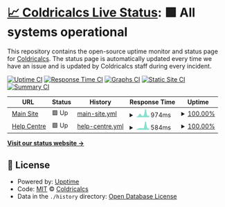 # [📈 Coldricalcs Live Status](https://status.coldricalcs.com): <!--live status--> **🟩 All systems operational**

This repository contains the open-source uptime monitor and status page for [Coldricalcs](https://coldricalcs.com). The status page is automatically updated every time we have an issue and is updated by Coldricalcs staff during every incident.

[![Uptime CI](https://github.com/teamcoldricalcs/statuspage/workflows/Uptime%20CI/badge.svg)](https://github.com/upptime/upptime/actions?query=workflow%3A%22Uptime+CI%22)
[![Response Time CI](https://github.com/teamcoldricalcs/statuspage/workflows/Response%20Time%20CI/badge.svg)](https://github.com/upptime/upptime/actions?query=workflow%3A%22Response+Time+CI%22)
[![Graphs CI](https://github.com/teamcoldricalcs/statuspage/workflows/Graphs%20CI/badge.svg)](https://github.com/upptime/upptime/actions?query=workflow%3A%22Graphs+CI%22)
[![Static Site CI](https://github.com/teamcoldricalcs/statuspage/workflows/Static%20Site%20CI/badge.svg)](https://github.com/upptime/upptime/actions?query=workflow%3A%22Static+Site+CI%22)
[![Summary CI](https://github.com/teamcoldricalcs/statuspage/workflows/Summary%20CI/badge.svg)](https://github.com/upptime/upptime/actions?query=workflow%3A%22Summary+CI%22)

<!--start: status pages-->
<!-- This summary is generated by Upptime (https://github.com/upptime/upptime) -->
<!-- Do not edit this manually, your changes will be overwritten -->
<!-- prettier-ignore -->
| URL | Status | History | Response Time | Uptime |
| --- | ------ | ------- | ------------- | ------ |
| <img alt="" src="https://favicons.githubusercontent.com/coldricalcs.com" height="13"> [Main Site](https://coldricalcs.com) | 🟩 Up | [main-site.yml](https://github.com/teamcoldricalcs/statuspage/commits/HEAD/history/main-site.yml) | <details><summary><img alt="Response time graph" src="./graphs/main-site/response-time-week.png" height="20"> 974ms</summary><br><a href="https://status.coldricalcs.com/history/main-site"><img alt="Response time 528" src="https://img.shields.io/endpoint?url=https%3A%2F%2Fraw.githubusercontent.com%2Fteamcoldricalcs%2Fstatuspage%2FHEAD%2Fapi%2Fmain-site%2Fresponse-time.json"></a><br><a href="https://status.coldricalcs.com/history/main-site"><img alt="24-hour response time 593" src="https://img.shields.io/endpoint?url=https%3A%2F%2Fraw.githubusercontent.com%2Fteamcoldricalcs%2Fstatuspage%2FHEAD%2Fapi%2Fmain-site%2Fresponse-time-day.json"></a><br><a href="https://status.coldricalcs.com/history/main-site"><img alt="7-day response time 974" src="https://img.shields.io/endpoint?url=https%3A%2F%2Fraw.githubusercontent.com%2Fteamcoldricalcs%2Fstatuspage%2FHEAD%2Fapi%2Fmain-site%2Fresponse-time-week.json"></a><br><a href="https://status.coldricalcs.com/history/main-site"><img alt="30-day response time 914" src="https://img.shields.io/endpoint?url=https%3A%2F%2Fraw.githubusercontent.com%2Fteamcoldricalcs%2Fstatuspage%2FHEAD%2Fapi%2Fmain-site%2Fresponse-time-month.json"></a><br><a href="https://status.coldricalcs.com/history/main-site"><img alt="1-year response time 584" src="https://img.shields.io/endpoint?url=https%3A%2F%2Fraw.githubusercontent.com%2Fteamcoldricalcs%2Fstatuspage%2FHEAD%2Fapi%2Fmain-site%2Fresponse-time-year.json"></a></details> | <details><summary><a href="https://status.coldricalcs.com/history/main-site">100.00%</a></summary><a href="https://status.coldricalcs.com/history/main-site"><img alt="All-time uptime 100.00%" src="https://img.shields.io/endpoint?url=https%3A%2F%2Fraw.githubusercontent.com%2Fteamcoldricalcs%2Fstatuspage%2FHEAD%2Fapi%2Fmain-site%2Fuptime.json"></a><br><a href="https://status.coldricalcs.com/history/main-site"><img alt="24-hour uptime 100.00%" src="https://img.shields.io/endpoint?url=https%3A%2F%2Fraw.githubusercontent.com%2Fteamcoldricalcs%2Fstatuspage%2FHEAD%2Fapi%2Fmain-site%2Fuptime-day.json"></a><br><a href="https://status.coldricalcs.com/history/main-site"><img alt="7-day uptime 100.00%" src="https://img.shields.io/endpoint?url=https%3A%2F%2Fraw.githubusercontent.com%2Fteamcoldricalcs%2Fstatuspage%2FHEAD%2Fapi%2Fmain-site%2Fuptime-week.json"></a><br><a href="https://status.coldricalcs.com/history/main-site"><img alt="30-day uptime 100.00%" src="https://img.shields.io/endpoint?url=https%3A%2F%2Fraw.githubusercontent.com%2Fteamcoldricalcs%2Fstatuspage%2FHEAD%2Fapi%2Fmain-site%2Fuptime-month.json"></a><br><a href="https://status.coldricalcs.com/history/main-site"><img alt="1-year uptime 100.00%" src="https://img.shields.io/endpoint?url=https%3A%2F%2Fraw.githubusercontent.com%2Fteamcoldricalcs%2Fstatuspage%2FHEAD%2Fapi%2Fmain-site%2Fuptime-year.json"></a></details>
| <img alt="" src="https://favicons.githubusercontent.com/help.coldricalcs.com" height="13"> [Help Centre](https://help.coldricalcs.com) | 🟩 Up | [help-centre.yml](https://github.com/teamcoldricalcs/statuspage/commits/HEAD/history/help-centre.yml) | <details><summary><img alt="Response time graph" src="./graphs/help-centre/response-time-week.png" height="20"> 584ms</summary><br><a href="https://status.coldricalcs.com/history/help-centre"><img alt="Response time 426" src="https://img.shields.io/endpoint?url=https%3A%2F%2Fraw.githubusercontent.com%2Fteamcoldricalcs%2Fstatuspage%2FHEAD%2Fapi%2Fhelp-centre%2Fresponse-time.json"></a><br><a href="https://status.coldricalcs.com/history/help-centre"><img alt="24-hour response time 421" src="https://img.shields.io/endpoint?url=https%3A%2F%2Fraw.githubusercontent.com%2Fteamcoldricalcs%2Fstatuspage%2FHEAD%2Fapi%2Fhelp-centre%2Fresponse-time-day.json"></a><br><a href="https://status.coldricalcs.com/history/help-centre"><img alt="7-day response time 584" src="https://img.shields.io/endpoint?url=https%3A%2F%2Fraw.githubusercontent.com%2Fteamcoldricalcs%2Fstatuspage%2FHEAD%2Fapi%2Fhelp-centre%2Fresponse-time-week.json"></a><br><a href="https://status.coldricalcs.com/history/help-centre"><img alt="30-day response time 735" src="https://img.shields.io/endpoint?url=https%3A%2F%2Fraw.githubusercontent.com%2Fteamcoldricalcs%2Fstatuspage%2FHEAD%2Fapi%2Fhelp-centre%2Fresponse-time-month.json"></a><br><a href="https://status.coldricalcs.com/history/help-centre"><img alt="1-year response time 489" src="https://img.shields.io/endpoint?url=https%3A%2F%2Fraw.githubusercontent.com%2Fteamcoldricalcs%2Fstatuspage%2FHEAD%2Fapi%2Fhelp-centre%2Fresponse-time-year.json"></a></details> | <details><summary><a href="https://status.coldricalcs.com/history/help-centre">100.00%</a></summary><a href="https://status.coldricalcs.com/history/help-centre"><img alt="All-time uptime 100.00%" src="https://img.shields.io/endpoint?url=https%3A%2F%2Fraw.githubusercontent.com%2Fteamcoldricalcs%2Fstatuspage%2FHEAD%2Fapi%2Fhelp-centre%2Fuptime.json"></a><br><a href="https://status.coldricalcs.com/history/help-centre"><img alt="24-hour uptime 100.00%" src="https://img.shields.io/endpoint?url=https%3A%2F%2Fraw.githubusercontent.com%2Fteamcoldricalcs%2Fstatuspage%2FHEAD%2Fapi%2Fhelp-centre%2Fuptime-day.json"></a><br><a href="https://status.coldricalcs.com/history/help-centre"><img alt="7-day uptime 100.00%" src="https://img.shields.io/endpoint?url=https%3A%2F%2Fraw.githubusercontent.com%2Fteamcoldricalcs%2Fstatuspage%2FHEAD%2Fapi%2Fhelp-centre%2Fuptime-week.json"></a><br><a href="https://status.coldricalcs.com/history/help-centre"><img alt="30-day uptime 100.00%" src="https://img.shields.io/endpoint?url=https%3A%2F%2Fraw.githubusercontent.com%2Fteamcoldricalcs%2Fstatuspage%2FHEAD%2Fapi%2Fhelp-centre%2Fuptime-month.json"></a><br><a href="https://status.coldricalcs.com/history/help-centre"><img alt="1-year uptime 100.00%" src="https://img.shields.io/endpoint?url=https%3A%2F%2Fraw.githubusercontent.com%2Fteamcoldricalcs%2Fstatuspage%2FHEAD%2Fapi%2Fhelp-centre%2Fuptime-year.json"></a></details>

<!--end: status pages-->

[**Visit our status website →**](https://status.coldricalcs.com)

## 📄 License

- Powered by: [Upptime](https://github.com/upptime/upptime)
- Code: [MIT](./LICENSE) © [Coldricalcs](https://coldricalcs.com)
- Data in the `./history` directory: [Open Database License](https://opendatacommons.org/licenses/odbl/1-0/)
